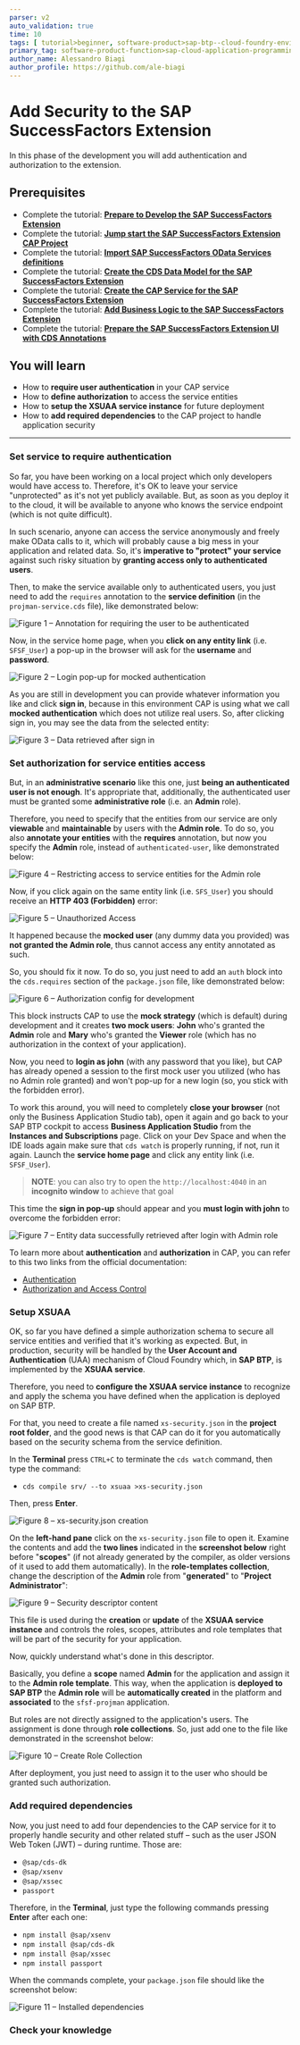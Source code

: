 ```yaml
---
parser: v2
auto_validation: true
time: 10
tags: [ tutorial>beginner, software-product>sap-btp--cloud-foundry-environment]
primary_tag: software-product-function>sap-cloud-application-programming-model
author_name: Alessandro Biagi
author_profile: https://github.com/ale-biagi
---
```


# Add Security to the SAP SuccessFactors Extension
<!-- description --> In this phase of the development you will add authentication and authorization to the extension.

## Prerequisites
 - Complete the tutorial: [**Prepare to Develop the SAP SuccessFactors Extension**](cap-extend-sfsf-intro)
 - Complete the tutorial: [**Jump start the SAP SuccessFactors Extension CAP Project**](cap-extend-sfsf-jumpstart)
 - Complete the tutorial: [**Import SAP SuccessFactors OData Services definitions**](cap-extend-sfsf-import-services)
 - Complete the tutorial: [**Create the CDS Data Model for the SAP SuccessFactors Extension**](cap-extend-sfsf-data-model)
 - Complete the tutorial: [**Create the CAP Service for the SAP SuccessFactors Extension**](cap-extend-sfsf-create-service)
 - Complete the tutorial: [**Add Business Logic to the SAP SuccessFactors Extension**](cap-extend-sfsf-add-logic)
 - Complete the tutorial: [**Prepare the SAP SuccessFactors Extension UI with CDS Annotations**](cap-extend-sfsf-ui-annotations)

## You will learn
  - How to **require user authentication** in your CAP service
  - How to **define authorization** to access the service entities
  - How to **setup the XSUAA service instance** for future deployment
  - How to **add required dependencies** to the CAP project to handle application security

---

### Set service to require authentication


So far, you have been working on a local project which only developers would have access to. Therefore, it's OK to leave your service "unprotected" as it's not yet publicly available. But, as soon as you deploy it to the cloud, it will be available to anyone who knows the service endpoint (which is not quite difficult).

In such scenario, anyone can access the service anonymously and freely make OData calls to it, which will probably cause a big mess in your application and related data. So, it's **imperative to "protect" your service** against such risky situation by **granting access only to authenticated users**.

Then, to make the service available only to authenticated users, you just need to add the `requires` annotation to the **service definition** (in the `projman-service.cds` file), like demonstrated below:

![Figure 1 – Annotation for requiring the user to be authenticated](require-auth.png)

Now, in the service home page, when you **click on any entity link** (i.e. `SFSF_User`) a pop-up in the browser will ask for the **username** and **password**.

![Figure 2 – Login pop-up for mocked authentication](login-pop-up.png)

As you are still in development you can provide whatever information you like and click **sign in**, because in this environment CAP is using what we call **mocked authentication** which does not utilize real users. So, after clicking sign in, you may see the data from the selected entity:

![Figure 3 – Data retrieved after sign in](sfsf-users.png)


### Set authorization for service entities access


But, in an **administrative scenario** like this one, just **being an authenticated user is not enough**. It's appropriate that, additionally, the authenticated user must be granted some **administrative role** (i.e. an **Admin** role).

Therefore, you need to specify that the entities from our service are only **viewable** and **maintainable** by users with the **Admin role**. To do so, you also **annotate your entities** with the **requires** annotation, but now you specify the **Admin** role, instead of `authenticated-user`, like demonstrated below:

![Figure 4 – Restricting access to service entities for the Admin role](admin-role.png)

Now, if you click again on the same entity link (i.e. `SFS_User`) you should receive an **HTTP 403 (Forbidden)** error:

![Figure 5 – Unauthorized Access](unauthorized.png)

It happened because the **mocked user** (any dummy data you provided) was **not granted the Admin role**, thus cannot access any entity annotated as such.

So, you should fix it now. To do so, you just need to add an `auth` block into the `cds.requires` section of the `package.json` file, like demonstrated below:

![Figure 6 – Authorization config for development](mock-auth.png)

This block instructs CAP to use the **mock strategy** (which is default) during development and it creates **two mock users**: **John** who's granted the **Admin** role and **Mary** who's granted the **Viewer** role (which has no authorization in the context of your application).

Now, you need to **login as john** (with any password that you like), but CAP has already opened a session to the first mock user you utilized (who has no Admin role granted) and won't pop-up for a new login (so, you stick with the forbidden error).

To work this around, you will need to completely **close your browser** (not only the Business Application Studio tab), open it again and go back to your SAP BTP cockpit to access **Business Application Studio** from the **Instances and Subscriptions** page. Click on your Dev Space and when the IDE loads again make sure that `cds watch` is properly running, if not, run it again. Launch the **service home page** and click any entity link (i.e. `SFSF_User`).

> **NOTE**: you can also try to open the `http://localhost:4040` in an **incognito window** to achieve that goal

This time the **sign in pop-up** should appear and you **must login with john** to overcome the forbidden error:

![Figure 7 – Entity data successfully retrieved after login with Admin role](sfsf-users.png)

To learn more about **authentication** and **authorization** in CAP, you can refer to this two links from the official documentation:

- [Authentication](https://cap.cloud.sap/docs/node.js/authentication)
- [Authorization and Access Control](https://cap.cloud.sap/docs/guides/authorization)


### Setup XSUAA


OK, so far you have defined a simple authorization schema to secure all service entities and verified that it's working as expected. But, in production, security will be handled by the **User Account and Authentication** (UAA) mechanism of Cloud Foundry which, in **SAP BTP**, is implemented by the **XSUAA service**.

Therefore, you need to **configure the XSUAA service instance** to recognize and apply the schema you have defined when the application is deployed on SAP BTP.

For that, you need to create a file named `xs-security.json` in the **project root folder**, and the good news is that CAP can do it for you automatically based on the security schema from the service definition.

In the **Terminal** press `CTRL+C` to terminate the `cds watch` command, then type the command:

- `cds compile srv/ --to xsuaa >xs-security.json`

Then, press **Enter**.

![Figure 8 – xs-security.json creation](xs-security.png)

On the **left-hand pane** click on the `xs-security.json` file to open it. Examine the contents and add the **two lines** indicated in the **screenshot below** right before "**scopes**" (if not already generated by the compiler, as older versions of it used to add them automatically). In the **role-templates collection**, change the description of the **Admin** role from "**generated**" to "**Project Administrator**":

![Figure 9 – Security descriptor content](security-desc.png)

This file is used during the **creation** or **update** of the **XSUAA service instance** and controls the roles, scopes, attributes and role templates that will be part of the security for your application.

Now, quickly understand what's done in this descriptor.

Basically, you define a **scope** named **Admin** for the application and assign it to the **Admin role template**. This way, when the application is **deployed to SAP BTP** the **Admin role** will be **automatically created** in the platform and **associated** to the `sfsf-projman` application.

But roles are not directly assigned to the application's users. The assignment is done through **role collections**. So, just add one to the file like demonstrated in the screenshot below:

![Figure 10 – Create Role Collection](role-collection.png)

After deployment, you just need to assign it to the user who should be granted such authorization.


### Add required dependencies


Now, you just need to add four dependencies to the CAP service for it to properly handle security and other related stuff – such as the user JSON Web Token (JWT) – during runtime. Those are:

- `@sap/cds-dk`
- `@sap/xsenv`
- `@sap/xssec`
- `passport`

Therefore, in the **Terminal**, just type the following commands pressing **Enter** after each one:

- `npm install @sap/xsenv`
- `npm install @sap/cds-dk`
- `npm install @sap/xssec`
- `npm install passport`

When the commands complete, your `package.json` file should like the screenshot below:

![Figure 11 – Installed dependencies](additional-deps.png)


### Check your knowledge





